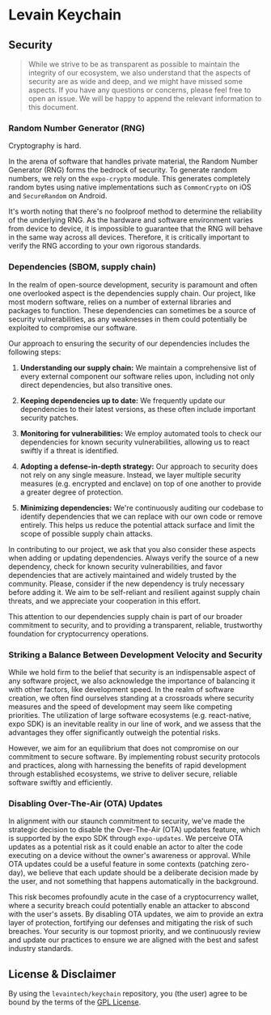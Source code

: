 # Levain Keychain

## Security

> While we strive to be as transparent as possible to maintain the integrity of our ecosystem, we also understand that
> the aspects of security are as wide and deep, and we might have missed some aspects. If you have any questions or
> concerns, please feel free to open an issue. We will be happy to append the relevant information to this document.

### Random Number Generator (RNG)

Cryptography is hard.

In the arena of software that handles private material, the Random Number Generator (RNG) forms the bedrock of security.
To generate random numbers, we rely on the `expo-crypto` module. This generates completely random bytes using native
implementations such as `CommonCrypto` on iOS and `SecureRandom` on Android.

It's worth noting that there's no foolproof method to determine the reliability of the underlying RNG. As the hardware
and software environment varies from device to device, it is impossible to guarantee that the RNG will behave in the
same way across all devices. Therefore, it is critically important to verify the RNG according to your own rigorous
standards.

### Dependencies (SBOM, supply chain)

In the realm of open-source development, security is paramount and often one overlooked aspect is the dependencies
supply chain. Our project, like most modern software, relies on a number of external libraries and packages to function.
These dependencies can sometimes be a source of security vulnerabilities, as any weaknesses in them could potentially be
exploited to compromise our software.

Our approach to ensuring the security of our dependencies includes the following steps:

1. **Understanding our supply chain:** We maintain a comprehensive list of every external component our software relies
   upon, including not only direct dependencies, but also transitive ones.

2. **Keeping dependencies up to date:** We frequently update our dependencies to their latest versions, as these often
   include important security patches.

3. **Monitoring for vulnerabilities:** We employ automated tools to check our dependencies for known security
   vulnerabilities, allowing us to react swiftly if a threat is identified.

4. **Adopting a defense-in-depth strategy:** Our approach to security does not rely on any single measure.
   Instead, we layer multiple security measures (e.g. encrypted and enclave) on top of one another to provide a greater
   degree of protection.

5. **Minimizing dependencies:** We're continuously auditing our codebase to identify dependencies that we can replace
   with our own code or remove entirely. This helps us reduce the potential attack surface and limit the scope of
   possible supply chain attacks.

In contributing to our project, we ask that you also consider these aspects when adding or updating dependencies. Always
verify the source of a new dependency, check for known security vulnerabilities, and favor dependencies that are
actively maintained and widely trusted by the community. Please, consider if the new dependency is truly necessary
before adding it. We aim to be self-reliant and resilient against supply chain threats, and we appreciate your
cooperation in this effort.

This attention to our dependencies supply chain is part of our broader commitment to security, and to providing a
transparent, reliable, trustworthy foundation for cryptocurrency operations.

### Striking a Balance Between Development Velocity and Security

While we hold firm to the belief that security is an indispensable aspect of any software project, we also acknowledge
the importance of balancing it with other factors, like development speed. In the realm of software creation, we often
find ourselves standing at a crossroads where security measures and the speed of development may seem like competing
priorities. The utilization of large software ecosystems (e.g. react-native, expo SDK) is an inevitable reality in our
line of work, and we assess that the advantages they offer significantly outweigh the potential risks.

However, we aim for an equilibrium that does not compromise on our commitment to secure software. By implementing robust
security protocols and practices, along with harnessing the benefits of rapid development through established
ecosystems, we strive to deliver secure, reliable software swiftly and efficiently.

### Disabling Over-The-Air (OTA) Updates

In alignment with our staunch commitment to security, we've made the strategic decision to disable the Over-The-Air
(OTA) updates feature, which is supported by the expo SDK through `expo-updates`. We perceive OTA updates as a potential
risk as it could enable an actor to alter the code executing on a device without the owner's awareness or approval.
While OTA updates could be a useful feature in some contexts (patching zero-day), we believe that each update should be
a deliberate decision made by the user, and not something that happens automatically in the background.

This risk becomes profoundly acute in the case of a cryptocurrency wallet, where a security breach could potentially
enable an attacker to abscond with the user's assets. By disabling OTA updates, we aim to provide an extra layer of
protection, fortifying our defenses and mitigating the risk of such breaches. Your security is our topmost priority, and
we continuously review and update our practices to ensure we are aligned with the best and safest industry standards.

## License & Disclaimer

By using the `levaintech/keychain` repository, you (the user) agree to be bound by the terms of the
[GPL License](https://github.com/levaintech/keychain/blob/main/LICENSE).

